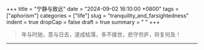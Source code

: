 +++
title = "宁静与致远"
date = "2024-09-02 16:10:00 +0800"
tags = ["aphorism"]
categories = ["life"]
slug = "tranquility_and_farsightedness"
indent = true
dropCap = false
draft = true
summary = " "
+++

<!-- [^1]![1921.jpg](/images/1921.jpg) -->

> 年与时驰，意与日去，遂成枯落，多不接世，悲守穷庐，将复何及！

---





<!-- --- -->

<!-- [^1]: 截图自 https://www.youtube.com/watch?v=fdM7KtLqcPE -->